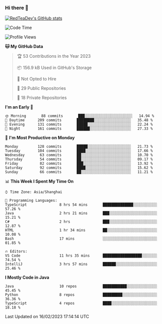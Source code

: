 ### Hi there 👋

<!--
**RedTeaDev/RedTeaDev** is a ✨ _special_ ✨ repository because its `README.md` (this file) appears on your GitHub profile.

Here are some ideas to get you started:

- 🔭 I’m currently working on ...
- 🌱 I’m currently learning ...
- 👯 I’m looking to collaborate on ...
- 🤔 I’m looking for help with ...
- 💬 Ask me about ...
- 📫 How to reach me: ...
- 😄 Pronouns: ...
- ⚡ Fun fact: ...
-->

<!--
[![wakatime](https://wakatime.com/badge/user/6b101ed0-04c0-4490-9283-eb61f2efff96.svg)](https://wakatime.com/@6b101ed0-04c0-4490-9283-eb61f2efff96)
!-->

[![RedTeaDev's GitHub stats](https://github-readme-stats.vercel.app/api?username=RedTeaDev)](https://github.com/anuraghazra/github-readme-stats)
<!--
[![willianrod's wakatime stats](https://github-readme-stats.vercel.app/api/wakatime?username=RedTeaDev)](https://github.com/anuraghazra/github-readme-stats)
!-->
<!--START_SECTION:waka-->
![Code Time](http://img.shields.io/badge/Code%20Time-1%2C199%20hrs-blue)

![Profile Views](http://img.shields.io/badge/Profile%20Views-0-blue)

**🐱 My GitHub Data** 

> 🏆 53 Contributions in the Year 2023
 > 
> 📦 156.9 kB Used in GitHub's Storage 
 > 
> 🚫 Not Opted to Hire
 > 
> 📜 29 Public Repositories 
 > 
> 🔑 18 Private Repositories  
 > 
**I'm an Early 🐤** 

```text
🌞 Morning       88 commits       ███░░░░░░░░░░░░░░░░░░░░░░   14.94 % 
🌆 Daytime      209 commits       ████████░░░░░░░░░░░░░░░░░   35.48 % 
🌃 Evening      131 commits       █████░░░░░░░░░░░░░░░░░░░░   22.24 % 
🌙 Night        161 commits       ██████░░░░░░░░░░░░░░░░░░░   27.33 % 

```
📅 **I'm Most Productive on Monday** 

```text
Monday         128 commits       █████░░░░░░░░░░░░░░░░░░░░   21.73 % 
Tuesday        104 commits       ████░░░░░░░░░░░░░░░░░░░░░   17.66 % 
Wednesday       63 commits       ██░░░░░░░░░░░░░░░░░░░░░░░   10.70 % 
Thursday        54 commits       ██░░░░░░░░░░░░░░░░░░░░░░░   09.17 % 
Friday          82 commits       ███░░░░░░░░░░░░░░░░░░░░░░   13.92 % 
Saturday        92 commits       ████░░░░░░░░░░░░░░░░░░░░░   15.62 % 
Sunday          66 commits       ██░░░░░░░░░░░░░░░░░░░░░░░   11.21 % 

```


📊 **This Week I Spent My Time On** 

```text
⌚︎ Time Zone: Asia/Shanghai

💬 Programming Languages: 
TypeScript               8 hrs 54 mins       ██████████████░░░░░░░░░░░   57.26 % 
Java                     2 hrs 21 mins       ███░░░░░░░░░░░░░░░░░░░░░░   15.21 % 
C#                       2 hrs               ███░░░░░░░░░░░░░░░░░░░░░░   12.87 % 
HTML                     1 hr 34 mins        ██░░░░░░░░░░░░░░░░░░░░░░░   10.08 % 
Bash                     17 mins             ░░░░░░░░░░░░░░░░░░░░░░░░░   01.85 % 

🔥 Editors: 
VS Code                  11 hrs 35 mins      ██████████████████░░░░░░░   74.54 % 
IntelliJ                 3 hrs 57 mins       ██████░░░░░░░░░░░░░░░░░░░   25.46 % 

```

**I Mostly Code in Java** 

```text
Java                     10 repos            ███████████░░░░░░░░░░░░░░   45.45 % 
Python                   8 repos             █████████░░░░░░░░░░░░░░░░   36.36 % 
TypeScript               4 repos             ████░░░░░░░░░░░░░░░░░░░░░   18.18 % 

```



 Last Updated on 16/02/2023 17:14:14 UTC
<!--END_SECTION:waka-->


